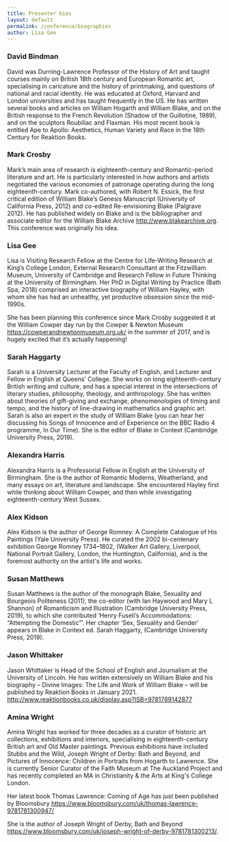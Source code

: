 ```yaml
---
title: Presenter bios
layout: default
permalink: /conference/biographies
author: Lisa Gee
---
```


### David Bindman

David was Durning-Lawrence Professor of the History of Art and taught courses mainly on British 18th century and European Romantic art, specialising in caricature and the history of printmaking, and questions of national and racial identity. He was educated at Oxford, Harvard and London universities and has taught frequently in the US. He has written several books and articles on William Hogarth and William Blake, and on the British response to the French Revolution (Shadow of the Guillotine, 1989), and on the sculptors Roubiliac and Flaxman. His most recent book is entitled Ape to Apollo: Aesthetics, Human Variety and Race in the 18th Century for Reaktion Books.

### Mark Crosby

Mark’s main area of research is eighteenth-century and Romantic-period literature and art. He is particularly interested in how authors and artists negotiated the various economies of patronage operating during the long eighteenth-century. Mark co-authored, with Robert N. Essick, the first critical edition of William Blake’s Genesis Manuscript (University of California Press, 2012) and co-edited Re-envisioning Blake (Palgrave 2012). He has published widely on Blake and is the bibliographer and associate editor for the William Blake Archive http://www.blakearchive.org.
This conference was originally his idea.

### Lisa Gee

Lisa is Visiting Research Fellow at the Centre for Life-Writing Research at King’s College London, External Research Consultant at the Fitzwilliam Museum, University of Cambridge and Research Fellow in Future Thinking at the University of Birmingham. Her PhD in Digital Writing by Practice (Bath Spa, 2018) comprised an interactive biography of William Hayley, with whom she has had an unhealthy, yet productive obsession since the mid-1990s.

She has been planning this conference since Mark Crosby suggested it at the William Cowper day run by the Cowper & Newton Museum https://cowperandnewtonmuseum.org.uk/ in the summer of 2017, and is hugely excited that it’s actually happening!

### Sarah Haggarty

Sarah is a University Lecturer at the Faculty of English, and Lecturer and Fellow in English at Queens’ College. She works on long eighteenth-century British writing and culture, and has a special interest in the intersections of literary studies, philosophy, theology, and anthropology. She has written about theories of gift-giving and exchange, phenomenologies of timing and tempo, and the history of line-drawing in mathematics and graphic art. Sarah is also an expert in the study of William Blake (you can hear her discussing his Songs of Innocence and of Experience on the BBC Radio 4 programme, In Our Time). She is the editor of Blake in Context (Cambridge University Press, 2019).

### Alexandra Harris

Alexandra Harris is a Professorial Fellow in English at the University of Birmingham. She is the author of Romantic Moderns, Weatherland, and many essays on art, literature and landscape. She encountered Hayley first while thinking about William Cowper, and then while investigating eighteenth-century West Sussex.

### Alex Kidson

Alex Kidson is the author of George Romney: A Complete Catalogue of His Paintings (Yale University Press). He curated the 2002 bi-centenary exhibition George Romney 1734–1802, (Walker Art Gallery, Liverpool, National Portrait Gallery, London, the Huntington, California), and is the foremost authority on the artist's life and works.

### Susan Matthews

Susan Matthews is the author of the monograph Blake, Sexuality and Bourgeois Politeness (2011), the co-editor (with Ian Haywood and Mary L Shannon) of Romanticism and Illustration (Cambridge University Press, 2019), to which she contributed ‘Henry Fuseli’s Accommodations: “Attempting the Domestic”’. Her chapter ‘Sex, Sexuality and Gender’ appears in Blake in Context ed. Sarah Haggarty, (Cambridge University Press, 2019).

### Jason Whittaker

Jason Whittaker is Head of the School of English and Journalism at the University of Lincoln. He has written extensively on William Blake and his biography – Divine Images: The Life and Work of William Blake – will be published by Reaktion Books in January 2021. http://www.reaktionbooks.co.uk/display.asp?ISB=9781789142877

### Amina Wright

Amina Wright has worked for three decades as a curator of historic art collections, exhibitions and interiors, specialising in eighteenth-century British art and Old Master paintings.    Previous exhibitions have included Stubbs and the Wild, Joseph Wright of Derby: Bath and Beyond, and Pictures of Innocence: Children in Portraits from Hogarth to Lawrence. She is currently Senior Curator of the Faith Museum at The Auckland Project and has recently completed an MA in Christianity & the Arts at King's College London.

Her latest book Thomas Lawrence: Coming of Age has just been published by Bloomsbury https://www.bloomsbury.com/uk/thomas-lawrence-9781781300947/

She is the author of Joseph Wright of Derby, Bath and Beyond https://www.bloomsbury.com/uk/joseph-wright-of-derby-9781781300213/.
